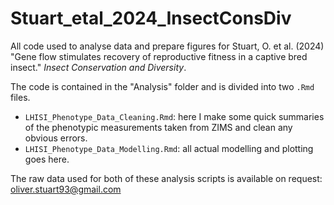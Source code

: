 # Stuart_etal_2024_InsectConsDiv

All code used to analyse data and prepare figures for Stuart, O. et al. (2024) "Gene flow stimulates recovery of reproductive fitness in a captive bred insect." *Insect Conservation and Diversity*.  

The code is contained in the "Analysis" folder and is divided into two `.Rmd` files.

- `LHISI_Phenotype_Data_Cleaning.Rmd`: here I make some quick summaries of the phenotypic measurements taken from ZIMS and clean any obvious errors.
- `LHISI_Phenotype_Data_Modelling.Rmd`: all actual modelling and plotting goes here.

The raw data used for both of these analysis scripts is available on request: oliver.stuart93@gmail.com
